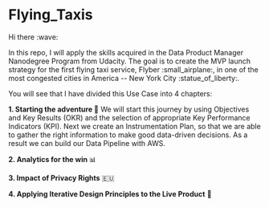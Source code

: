 # Flying_Taxis

<p> Hi there :wave: </p>
In this repo, I will apply the skills acquired in the Data Product Manager Nanodegree Program from Udacity. The goal is to create the MVP launch strategy for the first flying taxi service, Flyber :small_airplane:, in one of the most congested cities in America -- New York City :statue_of_liberty:. 

You will see that I have divided this Use Case into 4 chapters:

<b>1. Starting the adventure </b>:rocket:
We will start this journey by using Objectives and Key Results (OKR) and the selection of appropriate Key Performance Indicators (KPI).
Next we create an Instrumentation Plan, so that we are able to gather the right information to make good data-driven decisions. 
As a result we can build our Data Pipeline with AWS.

<b>2. Analytics for the win </b> :bar_chart:

<b>3. Impact of Privacy Rights</b> :european_union: 

<b>4. Applying Iterative Design Principles to the Live Product</b> :arrows_counterclockwise:

